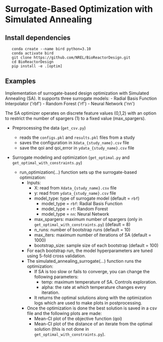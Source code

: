 # Surrogate-Based Optimization with Simulated Annealing

## Install dependencies

```
   conda create --name bird python=3.10
   conda activate bird
   git clone https://github.com/NREL/BioReactorDesign.git
   cd BioReactorDesign
   pip install -e .[optim]
```

## Examples

Implementation of surrogate-based design optimization with Simulated Annealing (SA). It supports three surrogate models:
    - Radial Basis Function Interpolator ('rbf')
    - Random Forest ('rf')
    - Neural Network ('nn')

The SA optimizer operates on discrete feature values (0,1,2) with an option to restrict the number of spargers (1) to a fixed value (max_spargers).

- Preprocessing the data (`get_csv.py`)
    - reads the `configs.pkl` and `results.pkl` files from a study
    - saves the configuration in `Xdata_{study_name}.csv` file
    - save the qoi and qoi_error in `ydata_{study_name}.csv` file 

- Surrogate modeling and optimization (`get_optimal.py` and `get_optimal_with_constraints.py`)
    - run_optimization(...) function sets up the surrogate-based optimization:
        - Inputs:
            - X: read from `Xdata_{study_name}.csv` file
            - y: read from `ydata_{study_name}.csv` file
            - model_type: type of surrogate model (default = `rbf`)
                - model_type = `rbf`: Radial Basis Function
                - model_type = `rf`: Random Forest
                - model_type = `nn`: Neural Network
            - max_spargers: maximum number of spargers (only in `get_optimal_with_constraints.py`) (default = 8)
            - n_runs: number of bootstrap runs (default = 10)
            - max_iters: maximum number of iterations of SA (default = 1000)
            - bootstrap_size: sample size of each bootstrap (default = 100)
        - For each bootstrap run, the model hyperparameters are tuned using 5-fold cross validation. 
        - The simulated_annealing_surrogate(...) function runs the optimization:
            - If SA is too slow or fails to converge, you can change the following parameters:
                - temp: maximum temperature of SA. Controls exploration.
                - alpha: the rate at which temperature changes every iteration.
            - It returns the optimal solutions along with the optimization logs which are used to make plots in postprocessing.
        - Once the optimization is done the best solution is saved in a csv file and the following plots are made:
            - Mean-CI plot of the objective function (qoi)
            - Mean-CI plot of the distance of an iterate from the optimal solution (this is not done in `get_optimal_with_constraints.py`).

